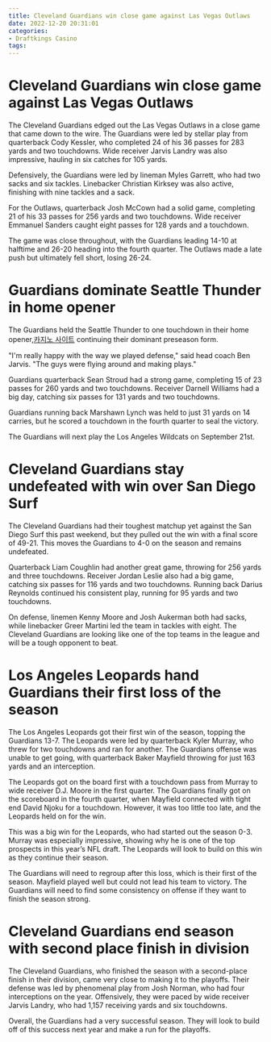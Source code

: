 ```yaml
---
title: Cleveland Guardians win close game against Las Vegas Outlaws
date: 2022-12-20 20:31:01
categories:
- Draftkings Casino
tags:
---
```



#  Cleveland Guardians win close game against Las Vegas Outlaws

The Cleveland Guardians edged out the Las Vegas Outlaws in a close game that came down to the wire. The Guardians were led by stellar play from quarterback Cody Kessler, who completed 24 of his 36 passes for 283 yards and two touchdowns. Wide receiver Jarvis Landry was also impressive, hauling in six catches for 105 yards.

Defensively, the Guardians were led by lineman Myles Garrett, who had two sacks and six tackles. Linebacker Christian Kirksey was also active, finishing with nine tackles and a sack.

For the Outlaws, quarterback Josh McCown had a solid game, completing 21 of his 33 passes for 256 yards and two touchdowns. Wide receiver Emmanuel Sanders caught eight passes for 128 yards and a touchdown.

The game was close throughout, with the Guardians leading 14-10 at halftime and 26-20 heading into the fourth quarter. The Outlaws made a late push but ultimately fell short, losing 26-24.

#  Guardians dominate Seattle Thunder in home opener

The Guardians held the Seattle Thunder to one touchdown in their home opener,[카지노 사이트](https://choegocasino.com/) continuing their dominant preseason form.

"I'm really happy with the way we played defense," said head coach Ben Jarvis. "The guys were flying around and making plays."

Guardians quarterback Sean Stroud had a strong game, completing 15 of 23 passes for 260 yards and two touchdowns. Receiver Darnell Williams had a big day, catching six passes for 131 yards and two touchdowns.

Guardians running back Marshawn Lynch was held to just 31 yards on 14 carries, but he scored a touchdown in the fourth quarter to seal the victory.

The Guardians will next play the Los Angeles Wildcats on September 21st.

#  Cleveland Guardians stay undefeated with win over San Diego Surf

The Cleveland Guardians had their toughest matchup yet against the San Diego Surf this past weekend, but they pulled out the win with a final score of 49-21. This moves the Guardians to 4-0 on the season and remains undefeated.

Quarterback Liam Coughlin had another great game, throwing for 256 yards and three touchdowns. Receiver Jordan Leslie also had a big game, catching six passes for 116 yards and two touchdowns. Running back Darius Reynolds continued his consistent play, running for 95 yards and two touchdowns.

On defense, linemen Kenny Moore and Josh Aukerman both had sacks, while linebacker Greer Martini led the team in tackles with eight. The Cleveland Guardians are looking like one of the top teams in the league and will be a tough opponent to beat.

#  Los Angeles Leopards hand Guardians their first loss of the season

The Los Angeles Leopards got their first win of the season, topping the Guardians 13-7. The Leopards were led by quarterback Kyler Murray, who threw for two touchdowns and ran for another. The Guardians offense was unable to get going, with quarterback Baker Mayfield throwing for just 163 yards and an interception.

The Leopards got on the board first with a touchdown pass from Murray to wide receiver D.J. Moore in the first quarter. The Guardians finally got on the scoreboard in the fourth quarter, when Mayfield connected with tight end David Njoku for a touchdown. However, it was too little too late, and the Leopards held on for the win.

This was a big win for the Leopards, who had started out the season 0-3. Murray was especially impressive, showing why he is one of the top prospects in this year’s NFL draft. The Leopards will look to build on this win as they continue their season.

The Guardians will need to regroup after this loss, which is their first of the season. Mayfield played well but could not lead his team to victory. The Guardians will need to find some consistency on offense if they want to finish the season strong.

#  Cleveland Guardians end season with second place finish in division

The Cleveland Guardians, who finished the season with a second-place finish in their division, came very close to making it to the playoffs. Their defense was led by phenomenal play from Josh Norman, who had four interceptions on the year. Offensively, they were paced by wide receiver Jarvis Landry, who had 1,157 receiving yards and six touchdowns.

Overall, the Guardians had a very successful season. They will look to build off of this success next year and make a run for the playoffs.